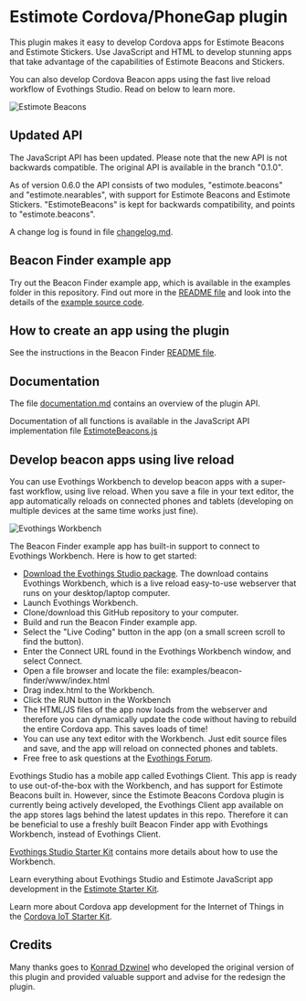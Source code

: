 # Estimote Cordova/PhoneGap plugin

This plugin makes it easy to develop Cordova apps for Estimote Beacons and Estimote Stickers. Use JavaScript and HTML to develop stunning apps that take advantage of the capabilities of Estimote Beacons and Stickers.

You can also develop Cordova Beacon apps using the fast live reload workflow of Evothings Studio. Read on below to learn more.

![Estimote Beacons](http://evomedia.evothings.com/2014/09/estimote-beacons-group-small.jpg)

## Updated API

The JavaScript API has been updated. Please note that the new API is not backwards compatible. The original API is available in the branch "0.1.0".

As of version 0.6.0 the API consists of two modules, "estimote.beacons" and "estimote.nearables", with support for Estimote Beacons and Estimote Stickers. "EstimoteBeacons" is kept for backwards compatibility, and points to "estimote.beacons".

A change log is found in file [changelog.md](changelog.md).

## Beacon Finder example app

Try out the Beacon Finder example app, which is available in the examples folder in this repository. Find out more in the [README file](examples/beacon-finder/README.md) and look into the details of the [example source code](examples/beacon-finder/www/).

## How to create an app using the plugin

See the instructions in the Beacon Finder [README file](examples/beacon-finder/README.md).

## Documentation

The file [documentation.md](documentation.md) contains an overview of the plugin API.

Documentation of all functions is available in the JavaScript API implementation file [EstimoteBeacons.js](plugin/src/js/EstimoteBeacons.js)

## Develop beacon apps using live reload

You can use Evothings Workbench to develop beacon apps with a super-fast workflow, using live reload. When you save a file in your text editor, the app automatically reloads on connected phones and tablets (developing on multiple devices at the same time works just fine).

![Evothings Workbench](http://evomedia.evothings.com/2013/11/EvothingsWorkbenchEstimote.png)

The Beacon Finder example app has built-in support to connect to Evothings Workbench. Here is how to get started:

* [Download the Evothings Studio package](http://evothings.com/download/). The download contains Evothings Workbench, which is a live reload easy-to-use webserver that runs on your desktop/laptop computer.
* Launch Evothings Workbench.
* Clone/download this GitHub repository to your computer.
* Build and run the Beacon Finder example app.
* Select the "Live Coding" button in the app (on a small screen scroll to find the button).
* Enter the Connect URL found in the Evothings Workbench window, and select Connect.
* Open a file browser and locate the file: examples/beacon-finder/www/index.html
* Drag index.html to the Workbench.
* Click the RUN button in the Workbench
* The HTML/JS files of the app now loads from the webserver and therefore you can dynamically update the code without having to rebuild the entire Cordova app. This saves loads of time!
* You can use any text editor with the Workbench. Just edit source files and save, and the app will reload on connected phones and tablets.
* Free free to ask questions at the [Evothings Forum](http://evothings.com/forum/viewforum.php?f=11).

Evothings Studio has a mobile app called Evothings Client. This app is ready to use out-of-the-box with the Workbench, and has support for Estimote Beacons built in. However, since the Estimote Beacons Cordova plugin is currently being actively developed, the Evothings Client app available on the app stores lags behind the latest updates in this repo. Therefore it can be beneficial to use a freshly built Beacon Finder app with Evothings Workbench, instead of Evothings Client.

[Evothings Studio Starter Kit](http://evothings.com/evothings-studio-starter-kit/) contains more details about how to use the Workbench.

Learn everything about Evothings Studio and Estimote JavaScript app development in the [Estimote Starter Kit](http://evothings.com/estimote-starter-kit/).

Learn more about Cordova app development for the Internet of Things in the [Cordova IoT Starter Kit](http://evothings.com/estimote-starter-kit/).

## Credits

Many thanks goes to [Konrad Dzwinel](https://github.com/kdzwinel) who developed the original version of this plugin and provided valuable support and advise for the redesign the plugin.
